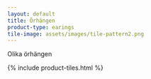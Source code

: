 ```yaml
---
layout: default
title: Örhängen
product-type: earings
tile-image: assets/images/tile-pattern2.png
---
```


Olika örhängen

{% include product-tiles.html %}